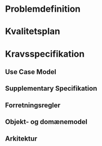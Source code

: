 <!---pdf \part{Overordnet design}\label{overordnet-design} -->

# Problemdefinition

# Kvalitetsplan

# Kravsspecifikation

## Use Case Model

## Supplementary Specifikation

## Forretningsregler

## Objekt- og domænemodel

## Arkitektur